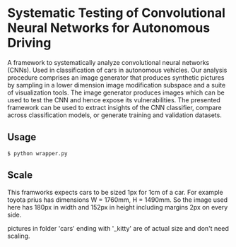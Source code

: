 # Systematic Testing of Convolutional Neural Networks for Autonomous Driving

A framework to systematically analyze convolutional neural networks (CNNs). Used in classification of cars in autonomous vehicles. Our analysis procedure comprises an image generator that produces synthetic pictures by sampling in a lower dimension image modification subspace and a suite of visualization tools. The image generator produces images which can be used to test the CNN and hence expose its vulnerabilities. The presented framework can be used to extract insights of the CNN classifier, compare across classification models, or generate training and validation datasets.

## Usage

    $ python wrapper.py

## Scale

This framworks expects cars to be sized 1px for 1cm of a car.
For example toyota prius has dimensions W = 1760mm, H = 1490mm. So the image used here has 180px in width and 152px in height including margins 2px on every side.

pictures in folder 'cars' ending with '_kitty' are of actual size and don't need scaling.